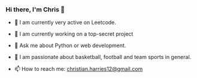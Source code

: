 ### Hi there, I'm Chris 👋

- 🔭 I am currently very active on Leetcode.
- 🤔 I am currently working on a top-secret project

- 💬 Ask me about Python or web development.

- 🏀 I am passionate about basketball, football and team sports in general.

- 📫 How to reach me: christian.harries12@gmail.com
